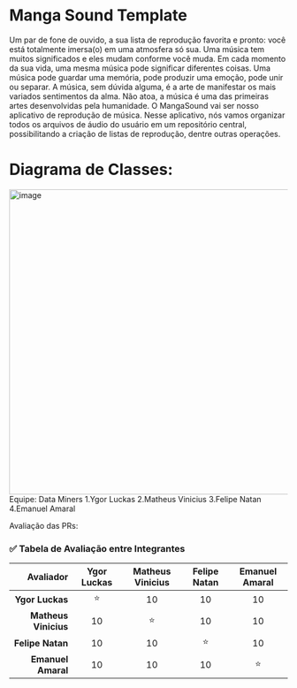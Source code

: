 # Manga Sound Template

Um par de fone de ouvido, a sua lista de reprodução favorita e pronto: você está totalmente imersa(o) em uma atmosfera só sua. Uma música tem muitos significados e eles mudam conforme você muda. Em cada momento da sua vida, uma mesma música pode significar diferentes coisas. Uma música pode guardar uma memória, pode produzir uma emoção, pode unir ou separar. A música, sem dúvida alguma, é a arte de manifestar os mais variados sentimentos da alma. Não atoa, a música é uma das primeiras artes desenvolvidas pela humanidade. O MangaSound vai ser nosso aplicativo de reprodução de música. Nesse aplicativo, nós vamos organizar todos os arquivos de áudio do usuário em um repositório central, possibilitando a criação de listas de reprodução, dentre outras operações. 

# Diagrama de Classes: 

<img width="552" alt="image" src="https://github.com/user-attachments/assets/9873181b-511f-42d9-8cf5-5d5966515634" />
Equipe: Data Miners
1.Ygor Luckas
2.Matheus Vinicius
3.Felipe Natan
4.Emanuel Amaral

Avaliação das PRs:

### ✅ Tabela de Avaliação entre Integrantes

| Avaliador           | Ygor Luckas | Matheus Vinicius | Felipe Natan | Emanuel Amaral |
|--------------------:|:-----------:|:----------------:|:------------:|:--------------:|
| **Ygor Luckas**      | ⭐          | 10                | 10           | 10              |
| **Matheus Vinicius** | 10         | ⭐                | 10           | 10              |
| **Felipe Natan**     | 10          | 10              | ⭐            | 10           |
| **Emanuel Amaral**   | 10          | 10                | 10            | ⭐              |
